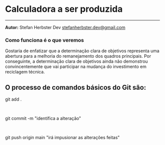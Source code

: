# Calculadora a ser produzida

---
**Autor:** Stefan Herbster Dev <stefanherbster.dev@gmail.com>

### Como funciona é o que veremos
Gostaria de enfatizar que a determinação clara de objetivos representa uma abertura para a melhoria do remanejamento dos quadros principais.
Por conseguinte, a determinação clara de objetivos ainda não demonstrou convincentemente que vai participar na mudança do investimento em reciclagem técnica.

## O processo de comandos básicos do Git são:

<p> git add . </p> <br>
 <p>git commit -m "identifica a alteração"</p> <br>
<p>git push origin main "irá impusionar as alteraçôes feitas"</p>